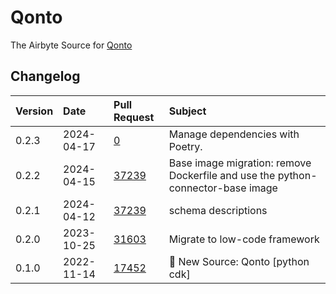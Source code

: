 # Qonto

The Airbyte Source for [Qonto](https://qonto.com)

## Changelog

| Version | Date       | Pull Request                                             | Subject                           |
| :------ | :--------- | :------------------------------------------------------- | :-------------------------------- |
| 0.2.3 | 2024-04-17 | [0](https://github.com/airbytehq/airbyte/pull/0) | Manage dependencies with Poetry. |
| 0.2.2 | 2024-04-15 | [37239](https://github.com/airbytehq/airbyte/pull/37239) | Base image migration: remove Dockerfile and use the python-connector-base image |
| 0.2.1 | 2024-04-12 | [37239](https://github.com/airbytehq/airbyte/pull/37239) | schema descriptions |
| 0.2.0 | 2023-10-25 | [31603](https://github.com/airbytehq/airbyte/pull/31603) | Migrate to low-code framework |
| 0.1.0 | 2022-11-14 | [17452](https://github.com/airbytehq/airbyte/pull/17452) | 🎉 New Source: Qonto [python cdk] |
